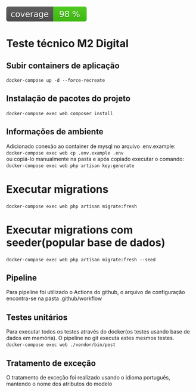 [![Test Coverage](https://raw.githubusercontent.com/Hi-Folks/array/main/badge-coverage.svg)](https://packagist.org/packages/hi-folks/array)
# Teste técnico M2 Digital

## Subir containers de aplicação
`docker-compose up -d --force-recreate`

## Instalação de pacotes do projeto
`docker-compose exec web composer install`

## Informações de ambiente
Adicionado conexão ao container de mysql no arquivo .env.example:
<br>`docker-compose exec web cp .env.example .env`</br> ou copiá-lo manualmente na pasta 
e após copiado executar o comando:
<br>`docker-compose exec web php artisan key:generate`</br>

# Executar migrations
`docker-compose exec web php artisan migrate:fresh`

# Executar migrations com seeder(popular base de dados)
`docker-compose exec web php artisan migrate:fresh --seed`

## Pipeline
Para pipeline foi utilizado o Actions do github, 
o arquivo de configuração encontra-se na pasta .github/workflow

## Testes unitários
Para executar todos os testes através do docker(os testes usando base de dados em memória). 
O pipeline no git executa estes mesmos testes. <br>
`docker-compose exec web ./vendor/bin/pest`

## Tratamento de exceção
O tratamento de exceção foi realizado usando o idioma português, mantendo o nome dos atributos do modelo
